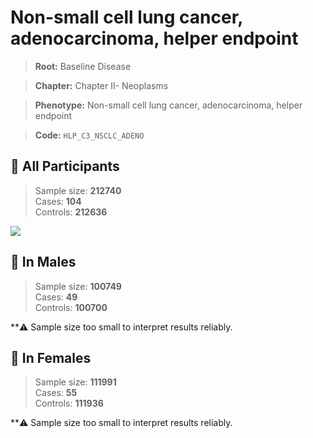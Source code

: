 # Non-small cell lung cancer, adenocarcinoma, helper endpoint

> **Root:** Baseline Disease  

> **Chapter:** Chapter II- Neoplasms  

> **Phenotype:** Non-small cell lung cancer, adenocarcinoma, helper endpoint  

> **Code:** `HLP_C3_NSCLC_ADENO`

## 🧪 All Participants  
> Sample size: **212740**  
> Cases: **104**  
> Controls: **212636**
<img src="/Disease/Figures/ALL/Incidence/HLP_C3_NSCLC_ADENO.png"/>
<CsvTable src="/Disease/Data/ALL/Incidence/COX_HLP_C3_NSCLC_ADENO.csv" label="🔍 View full results" />

## 👨 In Males  
> Sample size: **100749**  
> Cases: **49**  
> Controls: **100700**

**⚠️ Sample size too small to interpret results reliably.


## 👩 In Females  
> Sample size: **111991**  
> Cases: **55**  
> Controls: **111936**

**⚠️ Sample size too small to interpret results reliably.

